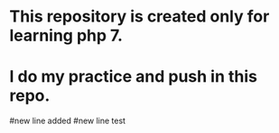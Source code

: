 # This repository is created only for learning php 7. 
# I do my practice and push in this repo.
#new line added
#new line test
